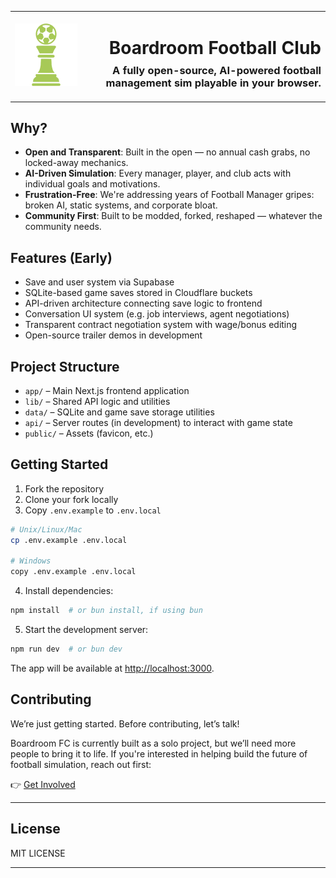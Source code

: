 <table width="100%">
  <tr>
    <td align="left" width="120">
      <img src="app/favicon.ico" alt="Boardroom FC Logo" width="100" />
    </td>
    <td align="right">
      <h1>Boardroom Football Club</h1>
      <h3 style="margin-top: -10px;">A fully open-source, AI-powered football management sim playable in your browser.</h3>
    </td>
  </tr>
</table>

## Why?

* **Open and Transparent**: Built in the open — no annual cash grabs, no locked-away mechanics.
* **AI-Driven Simulation**: Every manager, player, and club acts with individual goals and motivations.
* **Frustration-Free**: We're addressing years of Football Manager gripes: broken AI, static systems, and corporate bloat.
* **Community First**: Built to be modded, forked, reshaped — whatever the community needs.

## Features (Early)

* Save and user system via Supabase
* SQLite-based game saves stored in Cloudflare buckets
* API-driven architecture connecting save logic to frontend
* Conversation UI system (e.g. job interviews, agent negotiations)
* Transparent contract negotiation system with wage/bonus editing
* Open-source trailer demos in development

## Project Structure

* `app/` – Main Next.js frontend application
* `lib/` – Shared API logic and utilities
* `data/` – SQLite and game save storage utilities
* `api/` – Server routes (in development) to interact with game state
* `public/` – Assets (favicon, etc.)

## Getting Started

1. Fork the repository
2. Clone your fork locally
3. Copy `.env.example` to `.env.local`

```bash
# Unix/Linux/Mac
cp .env.example .env.local

# Windows
copy .env.example .env.local
```

4. Install dependencies:

```bash
npm install  # or bun install, if using bun
```

5. Start the development server:

```bash
npm run dev  # or bun dev
```

The app will be available at [http://localhost:3000](http://localhost:3000).

## Contributing

We’re just getting started. Before contributing, let’s talk!

Boardroom FC is currently built as a solo project, but we’ll need more people to bring it to life. If you're interested in helping build the future of football simulation, reach out first:

👉 [Get Involved](https://www.boardroomfc.com/get-involved)

---

## License

MIT LICENSE

---
